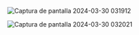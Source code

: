 ![Captura de pantalla 2024-03-30 031912](https://github.com/mariomarquesto/Tic-Tac-Toe/assets/99926074/fd92a52d-0ba5-4abd-892b-21f904a250e7)

![Captura de pantalla 2024-03-30 032021](https://github.com/mariomarquesto/Tic-Tac-Toe/assets/99926074/eb2dd06f-40e9-4dfe-abe6-d24a88916000)
